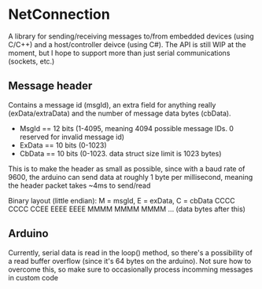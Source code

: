 # NetConnection

A library for sending/receiving messages to/from embedded devices (using C/C++) and a host/controller deivce (using C#). 
The API is still WIP at the moment, but I hope to support more than just serial communications (sockets, etc.)

## Message header
Contains a message id (msgId), an extra field for anything really (exData/extraData) and the number of 
message data bytes (cbData). 

- MsgId  == 12 bits (1-4095, meaning 4094 possible message IDs. 0 reserved for invalid message id)
- ExData == 10 bits (0-1023)
- CbData == 10 bits (0-1023. data struct size limit is 1023 bytes)

This is to make the header as small as possible, since with a baud rate of 9600, the arduino can send data at
roughly 1 byte per millisecond, meaning the header packet takes ~4ms to send/read

Binary layout (little endian): M = msgId, E = exData, C = cbData
CCCC CCCC CCEE EEEE EEEE MMMM MMMM MMMM ... (data bytes after this)

## Arduino

Currently, serial data is read in the loop() method, so there's a possibility of a read buffer overflow (since it's 64 bytes on the arduino). 
Not sure how to overcome this, so make sure to occasionally process incomming messages in custom code
